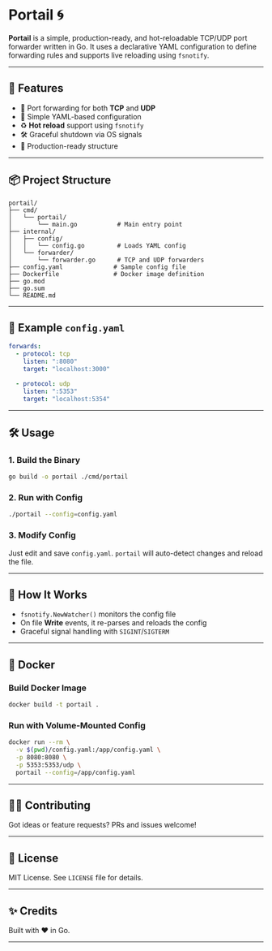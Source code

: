 # Portail 🌀

**Portail** is a simple, production-ready, and hot-reloadable TCP/UDP port forwarder written in Go. It uses a declarative YAML configuration to define forwarding rules and supports live reloading using `fsnotify`.

---

## 🚀 Features

- 🔁 Port forwarding for both **TCP** and **UDP**
- 📁 Simple YAML-based configuration
- ♻️ **Hot reload** support using `fsnotify`
- 🛠️ Graceful shutdown via OS signals
- 🧱 Production-ready structure

---

## 📦 Project Structure

```
portail/
├── cmd/
│   └── portail/
│       └── main.go           # Main entry point
├── internal/
│   ├── config/
│   │   └── config.go         # Loads YAML config
│   └── forwarder/
│       └── forwarder.go      # TCP and UDP forwarders
├── config.yaml              # Sample config file
├── Dockerfile               # Docker image definition
├── go.mod
├── go.sum
└── README.md
```

---

## 🧪 Example `config.yaml`

```yaml
forwards:
  - protocol: tcp
    listen: ":8080"
    target: "localhost:3000"

  - protocol: udp
    listen: ":5353"
    target: "localhost:5354"
```

---

## 🛠️ Usage

### 1. Build the Binary

```bash
go build -o portail ./cmd/portail
```

### 2. Run with Config

```bash
./portail --config=config.yaml
```

### 3. Modify Config
Just edit and save `config.yaml`. `portail` will auto-detect changes and reload the file.

---

## 🧠 How It Works

- `fsnotify.NewWatcher()` monitors the config file
- On file **Write** events, it re-parses and reloads the config
- Graceful signal handling with `SIGINT`/`SIGTERM`

---

## 🐳 Docker

### Build Docker Image

```bash
docker build -t portail .
```

### Run with Volume-Mounted Config

```bash
docker run --rm \
  -v $(pwd)/config.yaml:/app/config.yaml \
  -p 8080:8080 \
  -p 5353:5353/udp \
  portail --config=/app/config.yaml
```
---
## 👨‍💻 Contributing

Got ideas or feature requests? PRs and issues welcome!

---
## 📄 License

MIT License. See `LICENSE` file for details.

---

## ✨ Credits

Built with ❤️ in Go.

---